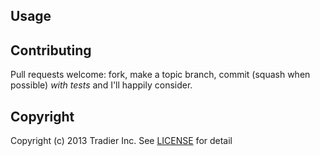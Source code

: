 ## Usage

## Contributing

Pull requests welcome: fork, make a topic branch, commit (squash when possible) *with tests* and I'll happily consider.

## Copyright

Copyright (c) 2013 Tradier Inc. See [LICENSE](LICENSE.md) for detail

